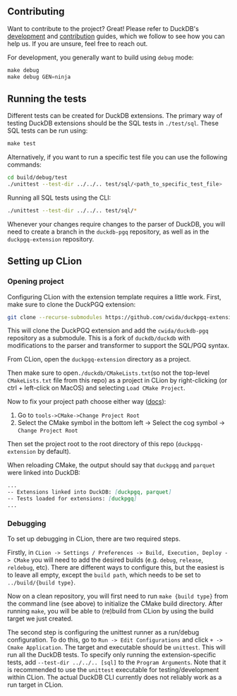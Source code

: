 ## Contributing

Want to contribute to the project? Great! Please refer to DuckDB's [development](https://github.com/duckdb/duckdb#development) and [contribution](https://github.com/duckdb/duckdb/blob/main/CONTRIBUTING.md) guides, which we follow to see how you can help us. If you are unsure, feel free to reach out.

For development, you generally want to build using `debug` mode:

```jsx
make debug
make debug GEN=ninja
```

## Running the tests

Different tests can be created for DuckDB extensions. The primary way of testing DuckDB extensions should be the SQL tests in `./test/sql`. These SQL tests can be run using:

```jsx
make test
```

Alternatively, if you want to run a specific test file you can use the following commands: 

```bash
cd build/debug/test
./unittest --test-dir ../../.. test/sql/<path_to_specific_test_file>
```

Running all SQL tests using the CLI:

```bash
./unittest --test-dir ../../.. test/sql/*
```

Whenever your changes require changes to the parser of DuckDB, you will need to create a branch in the `duckdb-pgq` repository, as well as in the `duckpgq-extension` repository.

## Setting up CLion

### Opening project

Configuring CLion with the extension template requires a little work. First, make sure to clone the DuckPGQ extension:

```bash
git clone --recurse-submodules https://github.com/cwida/duckpgq-extension.git
```

This will clone the DuckPGQ extension and add the `cwida/duckdb-pgq` repository as a submodule. This is a fork of `duckdb/duckdb` with modifications to the parser and transformer to support the SQL/PGQ syntax.

From CLion, open the `duckpgq-extension` directory as a project. 

Then make sure to open`./duckdb/CMakeLists.txt`(so not the top-level `CMakeLists.txt` file from this repo) as a project in CLion by right-clicking (or ctrl + left-click on MacOS) and selecting `Load CMake Project`. 

Now to fix your project path choose either way ([docs](https://www.jetbrains.com/help/clion/change-project-root-directory.html)): 

1. Go to `tools->CMake->Change Project Root`
2. Select the CMake symbol in the bottom left → Select the cog symbol → `Change Project Root`

Then set the project root to the root directory of this repo (`duckpgq-extension` by default).

When reloading CMake, the output should say that `duckpgq` and `parquet` were linked into DuckDB:

```markdown
...
-- Extensions linked into DuckDB: [duckpgq, parquet]
-- Tests loaded for extensions: [duckpgq]
...
```

### Debugging

To set up debugging in CLion, there are two required steps. 

Firstly, in `CLion -> Settings / Preferences -> Build, Execution, Deploy -> CMake` you will need to add the desired builds (e.g. `debug`, `release`, `reldebug`, etc). There are different ways to configure this, but the easiest is to leave all empty, except the `build path`, which needs to be set to `../build/{build type}`. 

Now on a clean repository, you will first need to run `make {build type}` from the command line (see above) to initialize the CMake build directory. After running `make`, you will be able to (re)build from CLion by using the build target we just created.

The second step is configuring the unittest runner as a run/debug configuration. To do this, go to `Run -> Edit Configurations` and click `+ -> Cmake Application`. The target and executable should be `unittest`. This will run all the DuckDB tests. To specify only running the extension-specific tests, add `--test-dir ../../.. [sql]` to the `Program Arguments`. Note that it is recommended to use the `unittest` executable for testing/development within CLion. The actual DuckDB CLI currently does not reliably work as a run target in CLion.